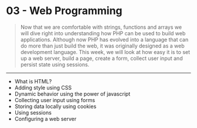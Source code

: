 03 - Web Programming
===============
>Now that we are comfortable with strings, functions and arrays we will dive right into understanding how PHP can be used to build web applications. 
>Although now PHP has evolved into a language that can do more than just build the web, it was originally designed as a web development language. 
>This week, we will look at how easy it is to set up a web server, build a page, create a form, collect user input and persist state using sessions.

***

* What is HTML?
* Adding style using CSS
* Dynamic behavior using the power of javascript
* Collecting user input using forms
* Storing data locally using cookies
* Using sessions
* Configuring a web server
